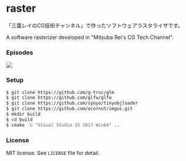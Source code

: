 # raster

「三葉レイのCG技術チャンネル」で作ったソフトウェアラスタライザです。

A software rasterizer developed in "Mitsuba Rei's CG Tech Channel".

### Episodes

[![](http://img.youtube.com/vi/gQx4PyKpQh0/0.jpg)](https://youtu.be/gQx4PyKpQh0)

### Setup

```bash
$ git clone https://github.com/g-truc/glm
$ git clone https://github.com/glfw/glfw
$ git clone https://github.com/syoyo/tinyobjloader
$ git clone https://github.com/ocornut/imgui.git
$ mkdir build
$ cd build
$ cmake -G "Visual Studio 15 2017 Win64" ..
```

### License

MIT license. See ``LICENSE`` file for detail.
